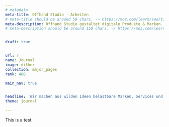 ```yaml
---
# metadata
meta-title: Offhand Studio · Arbeiten
# meta-title should be around 50 chars. -> https://moz.com/learn/seo/title-tag
meta-description: Offhand Studio gestaltet digitale Produkte & Marken. Wir sind Experten in Visual Identity Design, UX und UI Design.
# meta-description should be around 150 chars. -> https://moz.com/learn/seo/meta-description


draft: true


url: /
name: Journal
image: dither
collection: major_pages
rank: 400

main_nav: true


headline: 'Wir machen aus wilden Ideen belastbare Marken, Services und Produkte.'
theme: journal

---
```

This is a test
